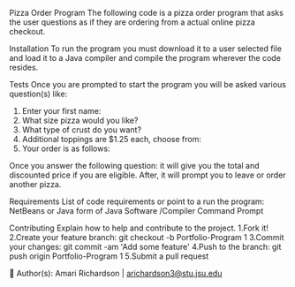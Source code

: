 Pizza Order Program
The following code is a pizza order program that asks the user questions as if they are ordering from a actual online pizza checkout. 

Installation
To run the program you must download it to a user selected file and load it to a Java compiler and compile the program wherever the code resides.


Tests
Once you are prompted to start the program you will be asked various question(s) like: 
1. Enter your first name: 
2. What size pizza would you like?
3. What type of crust do you want? 
4. Additional toppings are $1.25 each, choose from:
5. Your order is as follows:

Once you answer the following question: it will give you the total and discounted price if you are eligible. After, it will prompt you to leave or order another pizza. 

Requirements
List of code requirements or point to a run the program:
  NetBeans or Java form of Java Software /Compiler
  Command Prompt
  
Contributing
Explain how to help and contribute to the project.
1.Fork it!
2.Create your feature branch:  git checkout -b Portfolio-Program 1 
3.Commit your changes:  git commit -am 'Add some feature' 
4.Push to the branch:  git push origin Portfolio-Program 1 
5.Submit a pull request



Author(s): Amari Richardson | arichardson3@stu.jsu.edu

